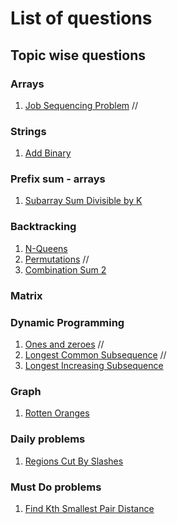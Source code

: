 # **List of questions** 

## Topic wise questions 

### Arrays

1. [Job Sequencing Problem](TopicWiseProblems/Arrays/JobSequencingProblem.md) //


### Strings

1. [Add Binary](TopicWiseProblems/Strings/addBinary.md)

### Prefix sum - arrays

1. [Subarray Sum Divisible by K]()

### Backtracking 

1. [N-Queens](TopicWiseProblems/Backtracking/NQueens.md)
2. [Permutations](TopicWiseProblems/Backtracking/Permutations.md) //
3. [Combination Sum 2](TopicWiseProblems/Backtracking/combinationSum2.md)


### Matrix 


### Dynamic Programming

1. [Ones and zeroes](TopicWiseProblems/DynamicProgramming/OnesAndZeroes.md) //
2. [Longest Common Subsequence](TopicWiseProblems/DynamicProgramming/LCS.md) //
3. [Longest Increasing Subsequence](TopicWiseProblems/DynamicProgramming/LIS.md)

### Graph
1. [Rotten Oranges ](TopicWiseProblems/Graph/RottenOranges.md)


### Daily problems 

1. [Regions Cut By Slashes](DailyProblems/6Aug_MinimumNumbersofPushestoTypeWord2.cpp)



### Must Do problems 
1. [Find Kth Smallest Pair Distance](DailyProblems/14tAug_Find_Kth_Smallest_Pair_Distance.md)
